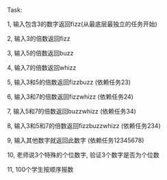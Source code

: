 Task:

1, 输入包含3的数字返回fizz(从最底层最独立的任务开始)

2, 输入3的倍数返回fizz

3, 输入5的倍数返回buzz

4, 输入7的倍数返回whizz

5, 输入3和5的倍数返回fizzbuzz (依赖任务23)

6, 输入3和7的倍数返回fizzwhizz (依赖任务24)

7, 输入5和7的倍数返回buzzwhizz (依赖任务34)

8, 输入3和5和7的倍数返回fizzbuzzwhizz (依赖任务234)

9, 输入其他数字就返回此数字 (依赖任务12345678)

10, 老师说3个特殊的个位数字, 验证3个数字是否为个位数

11, 100个学生按顺序报数